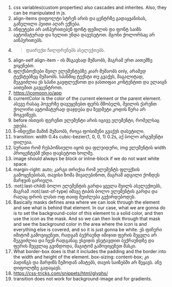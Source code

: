 1. css variables(custom properties) also cascades and inherites.
   Also, they can be manipulated in js.
2. align-items დიფოლტი სტრეჩ არის და ცენტრზე გადაყვანისას, გაწელილი
   ჰეითი აღარ ექნება.
3. ინფუტები არ აინჰერითებენ ფონტ ფემილის და ფონტ საიზს ავტომატურად და
   ხელით უნდა დავუსეტოთ. მგონი ქოლორსაც არ აინჰერითებს.
4. > დაირექთ ჩილდრენებს ასელექთებს.
5. align-self align-item - ის მსგავსად მუშაობს, მაგრამ ერთ აითემზე ვიყენებთ.
6. ფლქსბოქსები შვილ ელემენტებზე კიარ მუშაობს only, არამედ
   ტექსტებზეც მუშაობს. სპანშიც ტექსტი თუ გვაქვს, მაგალიტად, შეგვიძლია
   ეს სპანი გავფლექსოთ და ჯასთიფაი კონტენტით და ელაიგნ აითემით გავცენტროთ.
7. https://icomoon.io/app
8. currentColor is the color of the current element or the parent element.
   ასევე რასაც ჰოვერზე დავუყენებთ ფერს მშობელს, შვილის ქარენთ ქოლორი ავტომატურად
   დაჯდება და ზედმეტი კოდის წერა არ მოგვიწევს.
9. before ისთვის ფერენთ ელემენტი არის იგივე ელემენტი, რომელსაც ედება.
10. ზ-ინდექსი მაშინ მუშაობს, როცა ფოსიშენი გვაქვს დასეტილი.
11. transition: width 0.4s cubic-bezier(1, 0, 0, 1) 0.2s, აქ ბოლო არგუმენტი დილეია.
12. სურათი რომ რესპონსიული იყოს და ფლუიდური, img ელემენტის width პროცენტებშ უნდა
    დავსეტოთ ხოლმე.
13. image should always be block or inline-block if we do not want white space.
14. margin-right: auto; კარგი თრიქია რომ ელემენტს ფლექსის გამოყენებისას, თავისი ზომა
    მივაღებინოთ, მაგრამ ადგილი ქონდეს მარჯვინ ცარიელი.
15. :not(:last-child) ბოლო ელემენტის გარდა ყველა შვილს ასელექთებს, მაგრამ
    :not(:last-of-type) იმავე ტიპის ბოლო ელემენტის გარდა და რაღაც დროს
    ლასთ ოფ თაიფ შეიძლება გვჭირდებოდეს.
16. Basically masks defines area where we can look through the
    element and see what is behind that element.
    In our case, what we are gonna do is to set the background-color
    of this element to a solid color, and then use the icon as the mask.
    And so we can then look through that mask and see the background color in the area where the icon is and everything else is covered,
    and so it is just gonna be white. ეს ფიჩერი იმიტომ გამოვიყენეთ,
    რადგან ბექრაუნდ იმიჯით ფერის შეცვლა არ შეგვიძლია და ჩვენ რადგანაც
    ესვიჯის ვსეტავდით ბექრაუნდზე და ფერის შეცვლაც გვინდოდა,
    მაგიტომ გამოვიყენეთ მასკი.
17. What border-box does is that it includes the padding and the border
    into the width and height of the element.
    box-sizing: content-box; კი პადინგს და მარჯინს ზემოდან ამატებს, თავის საიზებში არ შეყავს.
    ანუ დიფოლტზე გადაყავს.
18. https://css-tricks.com/snippets/html/glyphs/
19. transition does not work for background-image and for gradients.
